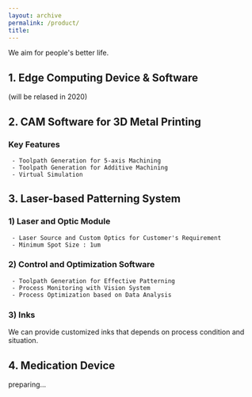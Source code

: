 ```yaml
---
layout: archive
permalink: /product/
title: 
---
```


We aim for people's better life.

## 1. Edge Computing Device & Software 
(will be relased in 2020)
<!--
### 1) For General-Purpose
```
 - Model 
    + MiniV
    + EdgeV
 - Key Features (Common)
    + Data Transfer with Various Options
    + Flexible Embedding of User's Funtion
    + Support of Various Controllers
```

### 2) For Anomaly Detection and Diagnosis
```
 - Model
    + AccuraV
 - Key Features
    + Common Features
    + Realtime Model Update
    + Machine Learning Algorithm for Anomaly Detection
```

### 3) For Metal Cutting
```
 - Model
    + MTGuard
 - Key Features
    + Common Feature
    + Utilization of Virtual Machining 
```

### 4) For Smart Farm
preparing...
-->

## 2. CAM Software for 3D Metal Printing
### Key Features
```
 - Toolpath Generation for 5-axis Machining
 - Toolpath Generation for Additive Machining
 - Virtual Simulation
```

## 3. Laser-based Patterning System
### 1) Laser and Optic Module
```
 - Laser Source and Custom Optics for Customer's Requirement
 - Minimum Spot Size : 1um
```

### 2) Control and Optimization Software 
```
 - Toolpath Generation for Effective Patterning
 - Process Monitoring with Vision System
 - Process Optimization based on Data Analysis
```

### 3) Inks
We can provide customized inks that depends on process condition and situation.

## 4. Medication Device
preparing...

